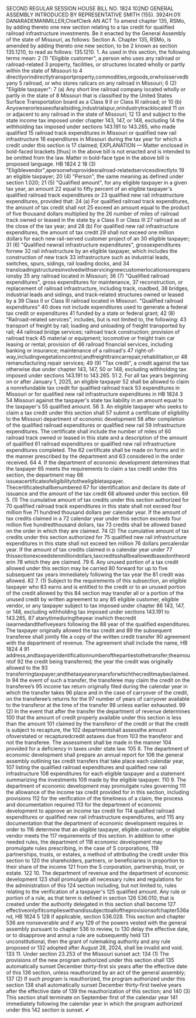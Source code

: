 SECOND REGULAR SESSION
HOUSE BILL NO. 1824
102ND GENERAL ASSEMBLY
INTRODUCED BY REPRESENTATIVE SMITH (155).
3924H.01I DANARADEMANMILLER,ChiefClerk
AN ACT
To amend chapter 135, RSMo, by adding thereto one new section relating to a tax credit for
qualified railroad infrastructure investments.
Be it enacted by the General Assembly of the state of Missouri, as follows:
Section A. Chapter 135, RSMo, is amended by adding thereto one new section, to be
2 known as section 135.1210, to read as follows:
135.1210. 1. As used in this section, the following terms mean:
2 (1) "Eligible customer", a person who uses any railroad or railroad-related
3 property, facilities, or structures located wholly or partly within the state of Missouri to
4 directlyorindirectlytransportproperty,commodities,orgoods,orwhoisservedbyany
5 railroad, or who stores railcars on any railroad in Missouri;
6 (2) "Eligible taxpayer":
7 (a) Any short line railroad company located wholly or partly in the state of
8 Missouri that is classified by the United States Surface Transportation board as a Class
9 II or Class III railroad; or
10 (b) Anyownerorlesseeofarailsiding,industrialspur,orindustrytracklocated
11 on or adjacent to any railroad in the state of Missouri;
12
13 and subject to the state income tax imposed under chapter 143, 147, or 148, excluding
14 the withholding tax imposed under sections 143.191 to 143.265, who made qualified
15 railroad track expenditures in Missouri or qualified new rail infrastructure
16 expenditures in Missouri during the tax year for which a credit under this section is
17 claimed;
EXPLANATION — Matter enclosed in bold-faced brackets [thus] in the above bill is not enacted and is
intended to be omitted from the law. Matter in bold-face type in the above bill is proposed language.
HB 1824 2
18 (3) "Eligiblevendor",apersonwhoprovidesrailroad-relatedservicesdirectlyto
19 an eligible taxpayer;
20 (4) "Person", the same meaning as defined under section 1.020;
21 (5) "Qualified amount", for any eligible taxpayer in a given tax year, an amount
22 equal to fifty percent of an eligible taxpayer's qualified railroad track expenditures or
23 qualified new rail infrastructure expenditures, provided that:
24 (a) For qualified railroad track expenditures, the amount of tax credit shall not
25 exceed an amount equal to the product of five thousand dollars multiplied by the
26 number of miles of railroad track owned or leased in the state by a Class II or Class III
27 railroad as of the close of the tax year; and
28 (b) For qualified new rail infrastructure expenditures, the amount of tax credit
29 shall not exceed one million dollars for each new rail-served customer project of an
30 eligible taxpayer;
31 (6) "Qualified newrail infrastructure expenditures", grossexpenditures fornew
32 rail infrastructure by an eligible taxpayer, which includes the construction of new track
33 infrastructure such as industrial leads, switches, spurs, sidings, rail loading docks, and
34 transloadingstructuresinvolvedwithservicingnewcustomerlocationsorexpansionsby
35 any railroad located in Missouri;
36 (7) "Qualified railroad expenditures", gross expenditures for maintenance,
37 reconstruction, or replacement of railroad infrastructure, including track, roadbed,
38 bridges, industrial leads and sidings, and track-related structures owned or leased by a
39 Class II or Class III railroad located in Missouri. "Qualified railroad expenditures"
40 does not include expenditures used to generate a federal tax credit or expenditures
41 funded by a state or federal grant;
42 (8) "Railroad-related services", includes, but is not limited to, the following:
43 transport of freight by rail; loading and unloading of freight transported by rail;
44 railroad bridge services; railroad track construction; provision of railroad track
45 material or equipment; locomotive or freight train car leasing or rental; provision of
46 railroad financial services, including banking or insurance; maintenance of a railroad's
47 right-of-way,includingvegetationcontrol;andfreighttraincarrepair,rehabilitation,or
48 remanufacturing repair services;
49 (9) "Tax credit", a credit against the tax otherwise due under chapter 143, 147,
50 or 148, excluding withholding tax imposed under sections 143.191 to 143.265.
51 2. For all tax years beginning on or after January 1, 2025, an eligible taxpayer
52 shall be allowed to claim a nonrefundable tax credit for qualified railroad track
53 expenditures in Missouri or for qualified new rail infrastructure expenditures in
HB 1824 3
54 Missouri against the taxpayer's state tax liability in an amount equal to the taxpayer's
55 qualified amount.
56 3. An eligible taxpayer who seeks to claim a tax credit under this section shall
57 submit a certificate of eligibility to the Missouri department of economic development
58 after completion of the qualified railroad expenditures or qualified new rail
59 infrastructure expenditures. The certificate shall include the number of miles of
60 railroad track owned or leased in this state and a description of the amount of qualified
61 railroad expenditures or qualified new rail infrastructure expenditures completed. The
62 certificate shall be made on forms and in the manner prescribed by the department and
63 considered in the order received.
64 4. If the department of economic development determines that the taxpayer
65 meets the requirements to claim a tax credit under this section, the department may
66 issueacertificateofeligibilitytotheeligibletaxpayer. Thecertificateshallbenumbered
67 for identification and declare its date of issuance and the amount of the tax credit
68 allowed under this section.
69 5. (1) The cumulative amount of tax credits under this section authorized for
70 qualified railroad track expenditures in this state shall not exceed four million five
71 hundred thousand dollars per calendar year. If the amount of tax credits claimed in a
72 calendar year under this section exceeds four million five hundredthousand dollars, tax
73 credits shall be allowed based on the order in which they are claimed.
74 (2) The cumulative amount of tax credits under this section authorized for
75 qualified new rail infrastructure expenditures in this state shall not exceed ten million
76 dollars percalendar year. If the amount of tax credits claimed in a calendar year under
77 thissectionexceedstenmilliondollars,taxcreditsshallbeallowedbasedontheorderin
78 which they are claimed.
79 6. Any unused portion of a tax credit allowed under this section may be carried
80 forward for up to five subsequent tax years immediately following the tax year the
81 credit was allowed.
82 7. (1) Subject to the requirements of this subsection, an eligible taxpayer who
83 earns and is entitled to the credit or to an unused portion of the credit allowed by this
84 section may transfer all or a portion of the unused credit by written agreement to any
85 eligible customer, eligible vendor, or any taxpayer subject to tax imposed under chapter
86 143, 147, or 148, excluding withholding tax imposed under sections 143.191 to 143.265,
87 atanytimeduringtheyear inwhich thecredit isearnedandthefiveyears following the
88 year of the qualified expenditures. The taxpayer originally allowed the tax credit and
89 the subsequent transferee shall jointly file a copy of the written credit transfer
90 agreement with the department of revenue. The agreement shall include the name,
HB 1824 4
91 address,andtaxpayeridentificationnumberofthepartiestothetransfer;theamountof
92 the credit being transferred; the year the credit was originally allowed to the
93 transferringtaxpayer;andthetaxyearoryearsforwhichthecreditmaybeclaimed. In
94 the event of such a transfer, the transferee may claim the credit on the transferee’s
95 income tax return originally filed during the calendar year in which the transfer takes
96 place and in the case of carryover of the credit, on the transferee’s returns for the
97 number of years of carryover available to the transferor at the time of the transfer
98 unless earlier exhausted.
99 (2) In the event that after the transfer the department of revenue determines
100 that the amount of credit properly available under this section is less than the amount
101 claimed by the transferor of the credit or that the credit is subject to recapture, the
102 departmentshall assessthe amount ofoverstated or recapturedcredit astaxes due from
103 the transferor and not the transferee. The assessment shall be made in the manner
104 provided for a deficiency in taxes under state law.
105 8. The department of economic development shall prepare an annual report for
106 the general assembly outlining tax credit transfers that take place each calendar year,
107 listing the qualified railroad expenditures and qualified new rail infrastructure
108 expenditures for each eligible taxpayer and a statement summarizing the investments
109 made by the eligible taxpayer.
110 9. The department of economic development may promulgate rules governing
111 the allowance of the income tax credit provided for in this section, including provisions
112 for the verification of the timeliness of a claim, the process and documentation required
113 for the department of economic development to approve an income tax credit for
114 qualified railroad expenditures or qualified new rail infrastructure expenditures, and
115 any documentation that the department of economic development requires in order to
116 determine that an eligible taxpayer, eligible customer, or eligible vendor meets the
117 requirements of this section. In addition to other needed rules, the department of
118 economic development may promulgate rules prescribing, in the case of S corporations,
119 partnerships, trusts, or estates, a method of attributing the credit under this section to
120 the shareholders, partners, or beneficiaries in proportion to their share of the income
121 from the S corporation, partnership, trust, or estate.
122 10. The department of revenue and the department of economic development
123 shall promulgate all necessary rules and regulations for the administration of this
124 section including, but not limited to, rules relating to the verification of a taxpayer's
125 qualified amount. Any rule or portion of a rule, as that term is defined in section
126 536.010, that is created under the authority delegated in this section shall become
127 effectiveonlyifitcomplieswithandissubjecttoalloftheprovisionsofchapter536and,
HB 1824 5
128 if applicable, section 536.028. This section and chapter 536 are nonseverable and if any
129 of the powers vested with the general assembly pursuant to chapter 536 to review, to
130 delay the effective date, or to disapprove and annul a rule are subsequently held
131 unconstitutional, then the grant of rulemaking authority and any rule proposed or
132 adopted after August 28, 2024, shall be invalid and void.
133 11. Under section 23.253 of the Missouri sunset act:
134 (1) The provisions of the new program authorized under this section shall
135 automatically sunset December thirty-first six years after the effective date of this
136 section, unless reauthorized by an act of the general assembly;
137 (2) If such program is reauthorized, the program authorized under this section
138 shall automatically sunset December thirty-first twelve years after the effective date of
139 the reauthorization of this section; and
140 (3) This section shall terminate on September first of the calendar year
141 immediately following the calendar year in which the program authorized under this
142 section is sunset.
✔